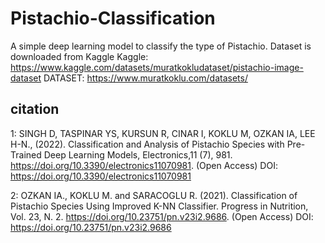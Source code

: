 # Pistachio-Classification
A simple deep learning model to classify the type of Pistachio.
Dataset is downloaded from Kaggle
Kaggle: https://www.kaggle.com/datasets/muratkokludataset/pistachio-image-dataset
DATASET: https://www.muratkoklu.com/datasets/

## citation
1: SINGH D, TASPINAR YS, KURSUN R, CINAR I, KOKLU M, OZKAN IA, LEE H-N., (2022). Classification and Analysis of Pistachio Species with Pre-Trained Deep Learning Models, Electronics,11 (7), 981. https://doi.org/10.3390/electronics11070981. (Open Access)
DOI: https://doi.org/10.3390/electronics11070981

2: OZKAN IA., KOKLU M. and SARACOGLU R. (2021). Classification of Pistachio Species Using Improved K-NN Classifier. Progress in Nutrition, Vol. 23, N. 2. https://doi.org/10.23751/pn.v23i2.9686. (Open Access)
DOI: https://doi.org/10.23751/pn.v23i2.9686